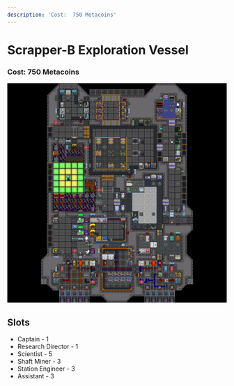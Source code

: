 ```yaml
---
description: 'Cost:  750 Metacoins'
---
```


# Scrapper-B Exploration Vessel

### Cost:  750 Metacoins

![](<../.gitbook/assets/image (26).png>)

## Slots

* Captain - 1
* Research Director - 1
* Scientist - 5
* Shaft Miner - 3
* Station Engineer - 3
* Assistant - 3
